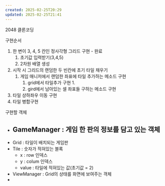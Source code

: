 ```yaml
---
created: 2025-02-25T20:29
updated: 2025-02-25T21:41
---
```

2048 클론코딩

구현순서
1. 한 변이 3, 4, 5 칸인 정사각형 그리드 구현 - 완료
	1. 초기값 입력받기(3,4,5)
	2. 2차원 배열 생성
2. 시작 시 그리드의 랜덤한 두 빈칸에 초기 타일 채우기
	1. 게임 매니저에서 랜덤한 좌표에 타일 추가하는 메소드 구현
		1. grid에서 타일추가 구현
			1. 
		2. gird에서 남아있는 셀 좌표들 구하는 메소드 구현
3. 타일 상하좌우 이동 구현
4. 타일 병합구현

구현할 객체
- GameManager : 게임 한 판의 정보를 담고 있는 객체
	- 
- Grid : 타일이 배치되는 게임판
- Tile : 숫자가 적혀있는 블록
	- x : row 인덱스
	- y : colum 인덱스
	- value : 타일에 적혀있는 값(초기값 = 2)
- ViewManager : Grid의 상태를 화면에 보여주는 객체
- 
